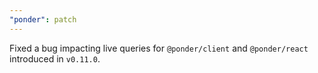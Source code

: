 ```yaml
---
"ponder": patch
---
```


Fixed a bug impacting live queries for `@ponder/client` and `@ponder/react` introduced in `v0.11.0`.
